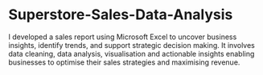 # Superstore-Sales-Data-Analysis
I developed a sales report using Microsoft Excel to uncover business insights, identify trends, and support strategic decision making. It involves data cleaning, data analysis, visualisation and actionable insights enabling businesses to optimise their sales strategies and maximising revenue.
